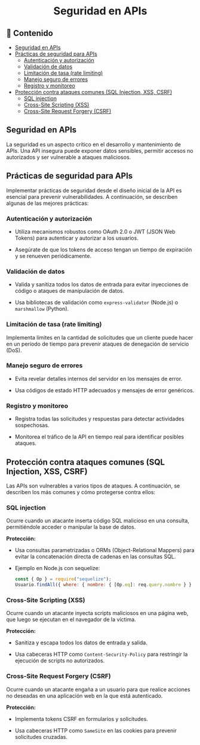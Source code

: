 <h1 align="center">Seguridad en APIs</h1>

<h2>📑 Contenido</h2>

- [Seguridad en APIs](#seguridad-en-apis)
- [Prácticas de seguridad para APIs](#prácticas-de-seguridad-para-apis)
  - [Autenticación y autorización](#autenticación-y-autorización)
  - [Validación de datos](#validación-de-datos)
  - [Limitación de tasa (rate limiting)](#limitación-de-tasa-rate-limiting)
  - [Manejo seguro de errores](#manejo-seguro-de-errores)
  - [Registro y monitoreo](#registro-y-monitoreo)
- [Protección contra ataques comunes (SQL Injection, XSS, CSRF)](#protección-contra-ataques-comunes-sql-injection-xss-csrf)
  - [SQL injection](#sql-injection)
  - [Cross-Site Scripting (XSS)](#cross-site-scripting-xss)
  - [Cross-Site Request Forgery (CSRF)](#cross-site-request-forgery-csrf)

## Seguridad en APIs

La seguridad es un aspecto crítico en el desarrollo y mantenimiento de APIs. Una API insegura puede exponer datos sensibles, permitir accesos no autorizados y ser vulnerable a ataques maliciosos.

## Prácticas de seguridad para APIs

Implementar prácticas de seguridad desde el diseño inicial de la API es esencial para prevenir vulnerabilidades. A continuación, se describen algunas de las mejores prácticas:

### Autenticación y autorización

- Utiliza mecanismos robustos como OAuth 2.0 o JWT (JSON Web Tokens) para autenticar y autorizar a los usuarios.

- Asegúrate de que los tokens de acceso tengan un tiempo de expiración y se renueven periódicamente.

### Validación de datos

- Valida y sanitiza todos los datos de entrada para evitar inyecciones de código o ataques de manipulación de datos.

- Usa bibliotecas de validación como `express-validator` (Node.js) o `marshmallow` (Python).

### Limitación de tasa (rate limiting)

Implementa límites en la cantidad de solicitudes que un cliente puede hacer en un período de tiempo para prevenir ataques de denegación de servicio (DoS).

### Manejo seguro de errores

- Evita revelar detalles internos del servidor en los mensajes de error.

- Usa códigos de estado HTTP adecuados y mensajes de error genéricos.

### Registro y monitoreo

- Registra todas las solicitudes y respuestas para detectar actividades sospechosas.

- Monitorea el tráfico de la API en tiempo real para identificar posibles ataques.

## Protección contra ataques comunes (SQL Injection, XSS, CSRF)

Las APIs son vulnerables a varios tipos de ataques. A continuación, se describen los más comunes y cómo protegerse contra ellos:

### SQL injection

Ocurre cuando un atacante inserta código SQL malicioso en una consulta, permitiéndole acceder o manipular la base de datos.

**Protección:**

- Usa consultas parametrizadas o ORMs (Object-Relational Mappers) para evitar la concatenación directa de cadenas en las consultas SQL.

- Ejemplo en Node.js con sequelize:

  ```javascript
  const { Op } = require("sequelize");
  Usuario.findAll({ where: { nombre: { [Op.eq]: req.query.nombre } } });
  ```

### Cross-Site Scripting (XSS)

Ocurre cuando un atacante inyecta scripts maliciosos en una página web, que luego se ejecutan en el navegador de la víctima.

**Protección:**

- Sanitiza y escapa todos los datos de entrada y salida.

- Usa cabeceras HTTP como `Content-Security-Policy` para restringir la ejecución de scripts no autorizados.

### Cross-Site Request Forgery (CSRF)

Ocurre cuando un atacante engaña a un usuario para que realice acciones no deseadas en una aplicación web en la que está autenticado.

**Protección:**

- Implementa tokens CSRF en formularios y solicitudes.

- Usa cabeceras HTTP como `SameSite` en las cookies para prevenir solicitudes cruzadas.

